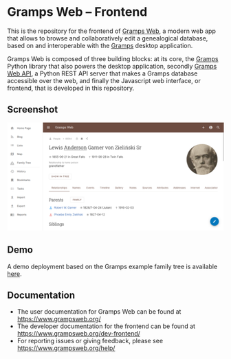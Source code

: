 # Gramps Web &ndash; Frontend

This is the repository for the frontend of [Gramps Web](https://www.grampsweb.org/), a modern web app that allows to browse and collaboratively edit a genealogical database, based on and interoperable with the <a href="https://gramps-project.org">Gramps</a> desktop application.

Gramps Web is composed of three building blocks: at its core, the [Gramps](https://github.com/gramps-project/gramps) Python library that also powers the desktop application, secondly [Gramps Web API](https://github.com/gramps-project/gramps-web-api), a Python REST API server that makes a Gramps database accessible over the web, and finally the Javascript web interface, or frontend, that is developed in this repository.

## Screenshot

![](screenshot.png)

## Demo

A demo deployment based on the Gramps example family tree is available [here](https://gcp-api-puqt5dnf3a-uc.a.run.app/).

## Documentation

- The user documentation for Gramps Web can be found at https://www.grampsweb.org/
- The developer documentation for the frontend can be found at https://www.grampsweb.org/dev-frontend/
- For reporting issues or giving feedback, please see https://www.grampsweb.org/help/
